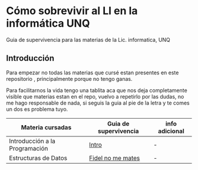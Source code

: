 # Cómo sobrevivir al LI en la informática UNQ
Guia de supervivencia para las materias de la Lic. informatica, UNQ


## Introducción
Para empezar no todas las materias que cursé estan presentes en este repositorio , principalmente porque no tengo ganas.

Para facilitarnos la vida tengo una tablita aca que nos deja completamente visible que materias estan en el repo, vuelvo a repetirlo por las dudas, no me hago responsable de nada, si seguis la guia al pie de la letra y te comes un dos es problema tuyo.

| Materia cursadas| Guia de supervivencia | info adicional |
|----------------|----------------|----------------|
| Introducción a la Programación   |[Intro](https://github.com/PullolilEzequiel/HowToSurvive_LI_UNQ/materias/intro.md)|-|
| Estructuras de Datos   |[Fidel no me mates](https://github.com/PullolilEzequiel/HowToSurvive_LI_UNQ/materias/EstrD)|-|

